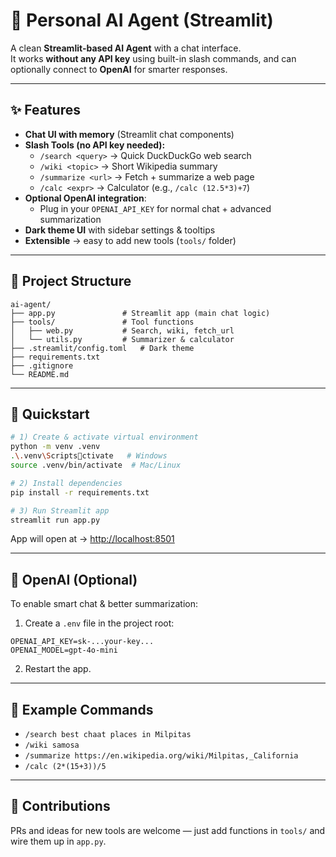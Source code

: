 
# 🤖 Personal AI Agent (Streamlit)

A clean **Streamlit-based AI Agent** with a chat interface.  
It works **without any API key** using built-in slash commands, and can optionally connect to **OpenAI** for smarter responses.

---

## ✨ Features
- **Chat UI with memory** (Streamlit chat components)  
- **Slash Tools (no API key needed):**
  - `/search <query>` → Quick DuckDuckGo web search  
  - `/wiki <topic>` → Short Wikipedia summary  
  - `/summarize <url>` → Fetch + summarize a web page  
  - `/calc <expr>` → Calculator (e.g., `/calc (12.5*3)+7`)  
- **Optional OpenAI integration**:  
  - Plug in your `OPENAI_API_KEY` for normal chat + advanced summarization  
- **Dark theme UI** with sidebar settings & tooltips  
- **Extensible** → easy to add new tools (`tools/` folder)

---

## 📂 Project Structure
```
ai-agent/
├── app.py               # Streamlit app (main chat logic)
├── tools/               # Tool functions
│   ├── web.py           # Search, wiki, fetch_url
│   └── utils.py         # Summarizer & calculator
├── .streamlit/config.toml   # Dark theme
├── requirements.txt
├── .gitignore
└── README.md
```

---

## 🚀 Quickstart
```bash
# 1) Create & activate virtual environment
python -m venv .venv
.\.venv\Scriptsctivate   # Windows
source .venv/bin/activate  # Mac/Linux

# 2) Install dependencies
pip install -r requirements.txt

# 3) Run Streamlit app
streamlit run app.py
```
App will open at → [http://localhost:8501](http://localhost:8501)

---

## 🔐 OpenAI (Optional)
To enable smart chat & better summarization:
1. Create a `.env` file in the project root:
```
OPENAI_API_KEY=sk-...your-key...
OPENAI_MODEL=gpt-4o-mini
```
2. Restart the app.

---

## 🧪 Example Commands
- `/search best chaat places in Milpitas`  
- `/wiki samosa`  
- `/summarize https://en.wikipedia.org/wiki/Milpitas,_California`  
- `/calc (2*(15+3))/5`  

---

## 🤝 Contributions
PRs and ideas for new tools are welcome — just add functions in `tools/` and wire them up in `app.py`.
